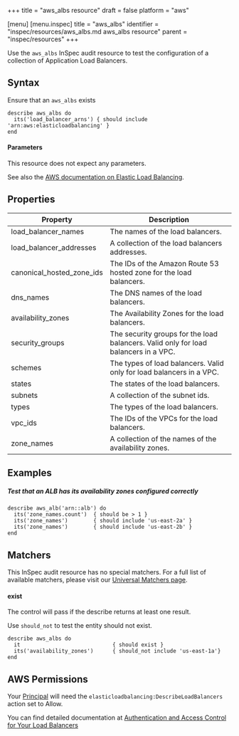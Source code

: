 +++
title = "aws_albs resource"
draft = false
platform = "aws"

[menu]
  [menu.inspec]
    title = "aws_albs"
    identifier = "inspec/resources/aws_albs.md aws_albs resource"
    parent = "inspec/resources"
+++


Use the `aws_albs` InSpec audit resource to test the configuration of a collection of Application Load Balancers.

## Syntax

Ensure that an `aws_albs` exists

    describe aws_albs do
      its('load_balancer_arns') { should include 'arn:aws:elasticloadbalancing' }
    end

#### Parameters

This resource does not expect any parameters.

See also the [AWS documentation on Elastic Load Balancing](https://docs.aws.amazon.com/elasticloadbalancing/latest/APIReference).

## Properties

|Property                     | Description|
| ---                         | --- |
|load\_balancer\_names        | The names of the load balancers. |
|load\_balancer\_addresses    | A collection of the load balancers addresses. |
|canonical\_hosted\_zone\_ids | The IDs of the Amazon Route 53 hosted zone for the load balancers. |
|dns\_names                   | The DNS names of the load balancers. |
|availability\_zones          | The Availability Zones for the load balancers. |
|security\_groups             | The security groups for the load balancers. Valid only for load balancers in a VPC. |
|schemes                      | The types of load balancers. Valid only for load balancers in a VPC. |
|states                       | The states of the load balancers. |
|subnets                      | A collection of the subnet ids. |
|types                        | The types of the load balancers. |
|vpc\_ids                     | The IDs of the VPCs for the load balancers. |
|zone\_names                 | A collection of the names of the availability zones. |

## Examples

##### Test that an ALB has its availability zones configured correctly
    describe aws_alb('arn::alb') do
      its('zone_names.count')  { should be > 1 }
      its('zone_names')        { should include 'us-east-2a' }
      its('zone_names')        { should include 'us-east-2b' }
    end

## Matchers

This InSpec audit resource has no special matchers. For a full list of available matchers, please visit our [Universal Matchers page](https://www.inspec.io/docs/reference/matchers/).

#### exist

The control will pass if the describe returns at least one result.

Use `should_not` to test the entity should not exist.

    describe aws_albs do
      it                             { should exist }
      its('availability_zones')      { should_not include 'us-east-1a'}
    end

## AWS Permissions

Your [Principal](https://docs.aws.amazon.com/IAM/latest/UserGuide/intro-structure.html#intro-structure-principal) will need the `elasticloadbalancing:DescribeLoadBalancers` action set to Allow.

You can find detailed documentation at [Authentication and Access Control for Your Load Balancers](https://docs.aws.amazon.com/elasticloadbalancing/latest/userguide/load-balancer-authentication-access-control.html)
